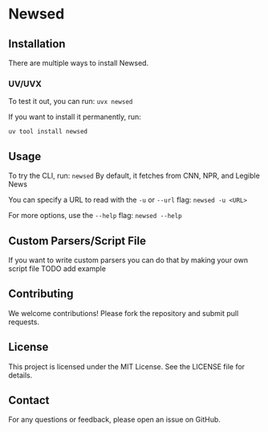 # Newsed

## Installation

There are multiple ways to install Newsed.

### UV/UVX

To test it out, you can run:
`uvx newsed`

If you want to install it permanently, run:

`uv tool install newsed`

## Usage

To try the CLI, run:
`newsed`
By default, it fetches from CNN, NPR, and Legible News

You can specify a URL to read with the `-u` or `--url` flag:
`newsed -u <URL>`

For more options, use the `--help` flag:
`newsed --help`

## Custom Parsers/Script File

If you want to write custom parsers you can do that by making your own script file
TODO add example

## Contributing

We welcome contributions! Please fork the repository and submit pull requests.

## License

This project is licensed under the MIT License. See the LICENSE file for details.

## Contact

For any questions or feedback, please open an issue on GitHub.

